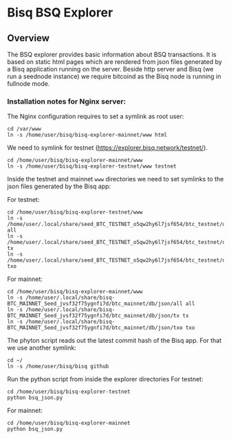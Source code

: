 # Bisq BSQ Explorer

## Overview
The BSQ explorer provides basic information about BSQ transactions.
It is based on static html pages which are rendered from json files generated by a Bisq application running on the 
server. Beside  http server and Bisq (we run a seednode instance) we require bitcoind as the Bisq node is running in 
fullnode mode.


### Installation notes for Nginx server:

The Nginx configuration requires to set a symlink as root user: 
```
cd /var/www
ln -s /home/user/bisq/bisq-explorer-mainnet/www html
```

We need to symlink for testnet (https://explorer.bisq.network/testnet/).

```
cd /home/user/bisq/bisq-explorer-mainnet/www
ln -s /home/user/bisq/bisq-explorer-testnet/www testnet
```

Inside the testnet and mainnet `www` directories we need to set symlinks to the json files generated by the Bisq app:

For testnet:
```
cd /home/user/bisq/bisq-explorer-testnet/www
ln -s /home/user/.local/share/seed_BTC_TESTNET_o5qw2hy6l7jsf654/btc_testnet/db/json/all all
ln -s /home/user/.local/share/seed_BTC_TESTNET_o5qw2hy6l7jsf654/btc_testnet/db/json/tx tx
ln -s /home/user/.local/share/seed_BTC_TESTNET_o5qw2hy6l7jsf654/btc_testnet/db/json/txo txo
```

For mainnet:
```
cd /home/user/bisq/bisq-explorer-mainnet/www
ln -s /home/user/.local/share/bisq-BTC_MAINNET_Seed_jvsf32f75ygnfi7d/btc_mainnet/db/json/all all
ln -s /home/user/.local/share/bisq-BTC_MAINNET_Seed_jvsf32f75ygnfi7d/btc_mainnet/db/json/tx tx
ln -s /home/user/.local/share/bisq-BTC_MAINNET_Seed_jvsf32f75ygnfi7d/btc_mainnet/db/json/txo txo
```

The phyton script reads out the latest commit hash of the Bisq app. For that we use another symlink:
```
cd ~/
ln -s /home/user/bisq/bisq github
```

Run the python script from inside the explorer directories
For testnet:
```
cd /home/user/bisq/bisq-explorer-testnet
python bsq_json.py
```

For mainnet:
```
cd /home/user/bisq/bisq-explorer-mainnet
python bsq_json.py
```
